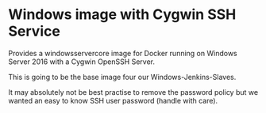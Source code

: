 # Windows image with Cygwin SSH Service

Provides a windowsservercore image for Docker running on Windows Server 2016 with a Cygwin OpenSSH Server.

This is going to be the base image four our Windows-Jenkins-Slaves.

It may absolutely not be best practise to remove the password policy but we wanted an easy to know SSH user password (handle with care).
